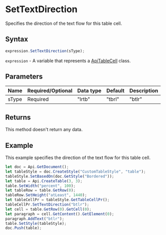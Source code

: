# SetTextDirection

Specifies the direction of the text flow for this table cell.

## Syntax

```javascript
expression.SetTextDirection(sType);
```

`expression` - A variable that represents a [ApiTableCell](../ApiTableCell.md) class.

## Parameters

| **Name** | **Required/Optional** | **Data type** | **Default** | **Description** |
| ------------- | ------------- | ------------- | ------------- | ------------- |
| sType | Required | "lrtb" | "tbrl" | "btlr" |  | The available types of the text direction in the table cell: &lt;code&gt;"lrtb"&lt;/code&gt; - text direction left-to-right moving from top to bottom, &lt;code&gt;"tbrl"&lt;/code&gt; - text direction top-to-bottom moving from right to left, &lt;code&gt;"btlr"&lt;/code&gt; - text direction bottom-to-top moving from left to right. |

## Returns

This method doesn't return any data.

## Example

This example specifies the direction of the text flow for this table cell.

```javascript
let doc = Api.GetDocument();
let tableStyle = doc.CreateStyle("CustomTableStyle", "table");
tableStyle.SetBasedOn(doc.GetStyle("Bordered"));
let table = Api.CreateTable(3, 3);
table.SetWidth("percent", 100);
let tableRow = table.GetRow(0);
tableRow.SetHeight("atLeast", 1440);
let tableCellPr = tableStyle.GetTableCellPr();
tableCellPr.SetTextDirection("btlr");
let cell = table.GetRow(0).GetCell(0);
let paragraph = cell.GetContent().GetElement(0);
paragraph.AddText("btlr");
table.SetStyle(tableStyle);
doc.Push(table);
```

